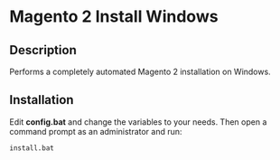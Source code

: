 # Magento 2 Install Windows

## Description

Performs a completely automated Magento 2 installation on Windows.

## Installation

Edit **config.bat** and change the variables to your needs. Then open a command prompt as an administrator and run:

```
install.bat
```
